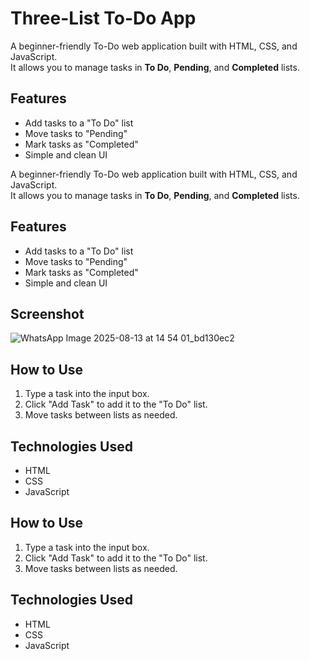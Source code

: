 # Three-List To-Do App

A beginner-friendly To-Do web application built with HTML, CSS, and JavaScript.  
It allows you to manage tasks in **To Do**, **Pending**, and **Completed** lists.

## Features
- Add tasks to a "To Do" list
- Move tasks to "Pending"
- Mark tasks as "Completed"
- Simple and clean UI


A beginner-friendly To-Do web application built with HTML, CSS, and JavaScript.  
It allows you to manage tasks in **To Do**, **Pending**, and **Completed** lists.

## Features
- Add tasks to a "To Do" list
- Move tasks to "Pending"
- Mark tasks as "Completed"
- Simple and clean UI

## Screenshot
![WhatsApp Image 2025-08-13 at 14 54 01_bd130ec2](https://github.com/user-attachments/assets/0f2c2347-516a-4736-9991-3de7066d6d42)


## How to Use
1. Type a task into the input box.
2. Click "Add Task" to add it to the "To Do" list.
3. Move tasks between lists as needed.

## Technologies Used
- HTML
- CSS
- JavaScript


## How to Use
1. Type a task into the input box.
2. Click "Add Task" to add it to the "To Do" list.
3. Move tasks between lists as needed.

## Technologies Used
- HTML
- CSS
- JavaScript
